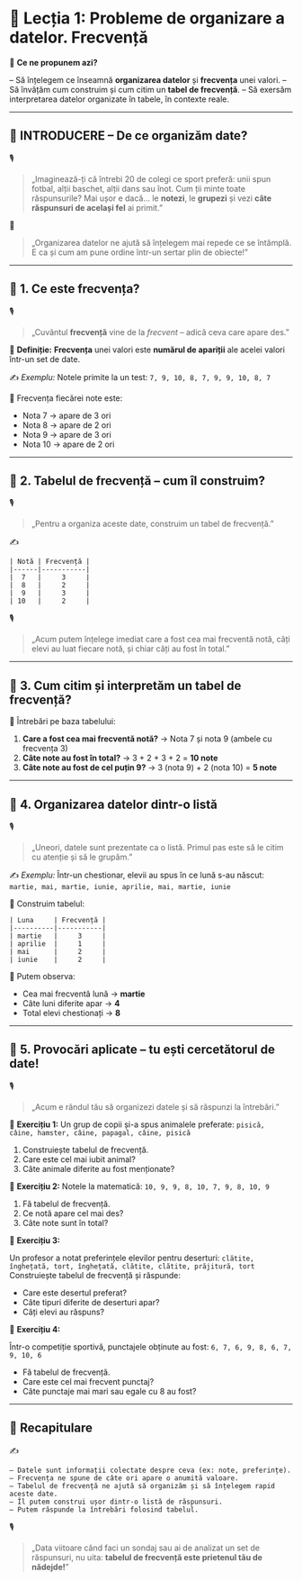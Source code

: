 # 📘 Lecția 1: Probleme de organizare a datelor. Frecvență

🎯 **Ce ne propunem azi?**

– Să înțelegem ce înseamnă **organizarea datelor** și **frecvența** unei valori.
 – Să învățăm cum construim și cum citim un **tabel de frecvență**.
 – Să exersăm interpretarea datelor organizate în tabele, în contexte reale.

------

## 🔔 INTRODUCERE – De ce organizăm date?

🎙️

> „Imaginează-ți că întrebi 20 de colegi ce sport preferă: unii spun fotbal, alții baschet, alții dans sau înot.
>  Cum ții minte toate răspunsurile?
>  Mai ușor e dacă… le **notezi**, le **grupezi** și vezi **câte răspunsuri de același fel** ai primit.”

🧠

> „Organizarea datelor ne ajută să înțelegem mai repede ce se întâmplă. E ca și cum am pune ordine într-un sertar plin de obiecte!”

------

## 🔹 1. Ce este frecvența?

🎙️

> „Cuvântul **frecvență** vine de la *frecvent* – adică ceva care apare des.”

📌 **Definiție:**
 **Frecvența** unei valori este **numărul de apariții** ale acelei valori într-un set de date.

✍️ *Exemplu:*
 Notele primite la un test:
 `7, 9, 10, 8, 7, 9, 9, 10, 8, 7`

🎯 Frecvența fiecărei note este:

- Nota 7 → apare de 3 ori
- Nota 8 → apare de 2 ori
- Nota 9 → apare de 3 ori
- Nota 10 → apare de 2 ori

------

## 🔹 2. Tabelul de frecvență – cum îl construim?

🎙️

> „Pentru a organiza aceste date, construim un tabel de frecvență.”

✍️

```
| Notă | Frecvență |
|------|-----------|
|  7   |     3     |
|  8   |     2     |
|  9   |     3     |
| 10   |     2     |
```

🎙️

> „Acum putem înțelege imediat care a fost cea mai frecventă notă, câți elevi au luat fiecare notă, și chiar câți au fost în total.”

------

## 🔹 3. Cum citim și interpretăm un tabel de frecvență?

🎯 Întrebări pe baza tabelului:

1. **Care a fost cea mai frecventă notă?**
    → Nota 7 și nota 9 (ambele cu frecvența 3)
2. **Câte note au fost în total?**
    → 3 + 2 + 3 + 2 = **10 note**
3. **Câte note au fost de cel puțin 9?**
    → 3 (nota 9) + 2 (nota 10) = **5 note**

------

## 🔹 4. Organizarea datelor dintr-o listă

🎙️

> „Uneori, datele sunt prezentate ca o listă. Primul pas este să le citim cu atenție și să le grupăm.”

✍️ *Exemplu:*
 Într-un chestionar, elevii au spus în ce lună s-au născut:
 `martie, mai, martie, iunie, aprilie, mai, martie, iunie`

📌 Construim tabelul:

```
| Luna     | Frecvență |
|----------|-----------|
| martie   |     3     |
| aprilie  |     1     |
| mai      |     2     |
| iunie    |     2     |
```

🎯 Putem observa:

- Cea mai frecventă lună → **martie**
- Câte luni diferite apar → **4**
- Total elevi chestionați → **8**

------

## 🔹 5. Provocări aplicate – tu ești cercetătorul de date!

🎙️

> „Acum e rândul tău să organizezi datele și să răspunzi la întrebări.”

📝 **Exercițiu 1:**
 Un grup de copii și-a spus animalele preferate:
 `pisică, câine, hamster, câine, papagal, câine, pisică`

1. Construiește tabelul de frecvență.
2. Care este cel mai iubit animal?
3. Câte animale diferite au fost menționate?

📝 **Exercițiu 2:**
 Notele la matematică: `10, 9, 9, 8, 10, 7, 9, 8, 10, 9`

1. Fă tabelul de frecvență.
2. Ce notă apare cel mai des?
3. Câte note sunt în total?

📝 **Exercițiu 3:**

Un profesor a notat preferințele elevilor pentru deserturi:
 `clătite, înghețată, tort, înghețată, clătite, clătite, prăjitură, tort`
 Construiește tabelul de frecvență și răspunde:

- Care este desertul preferat?
- Câte tipuri diferite de deserturi apar?
- Câți elevi au răspuns?

📝 **Exercițiu 4:**

Într-o competiție sportivă, punctajele obținute au fost:
 `6, 7, 6, 9, 8, 6, 7, 9, 10, 6`

- Fă tabelul de frecvență.
- Care este cel mai frecvent punctaj?
- Câte punctaje mai mari sau egale cu 8 au fost?

------

## 🔁 Recapitulare

✍️

```
– Datele sunt informații colectate despre ceva (ex: note, preferințe).  
– Frecvența ne spune de câte ori apare o anumită valoare.  
– Tabelul de frecvență ne ajută să organizăm și să înțelegem rapid aceste date.  
– Îl putem construi ușor dintr-o listă de răspunsuri.  
– Putem răspunde la întrebări folosind tabelul.
```

🎙️

> „Data viitoare când faci un sondaj sau ai de analizat un set de răspunsuri, nu uita: **tabelul de frecvență este prietenul tău de nădejde!**”

